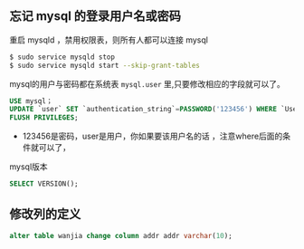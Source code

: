 
## 忘记 mysql 的登录用户名或密码

重启 mysqld ，禁用权限表，则所有人都可以连接 mysql
```bash
$ sudo service mysqld stop
$ sudo service mysqld start --skip-grant-tables
```

mysql的用户与密码都在系统表 `mysql.user` 里,只要修改相应的字段就可以了。
```sql
USE mysql；
UPDATE `user` SET `authentication_string`=PASSWORD('123456') WHERE `User`='user';
FLUSH PRIVILEGES;
```
* 123456是密码，user是用户，你如果要该用户名的话 ，注意where后面的条件就可以了，

mysql版本
```sql
SELECT VERSION();
```

## 修改列的定义

```sql
alter table wanjia change column addr addr varchar(10);
```
